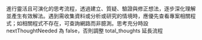 進行靈活且可演化的思考流程，透過建立、質疑、驗證與修正想法，逐步深化理解並產生有效解法。遇到需收集資料或分析或研究的情境時，應優先查看專案相關程式；如相關程式不存在，可查詢網路而非臆測。思考充分時設 nextThoughtNeeded 為 false，否則調整 total_thoughts 延長流程
